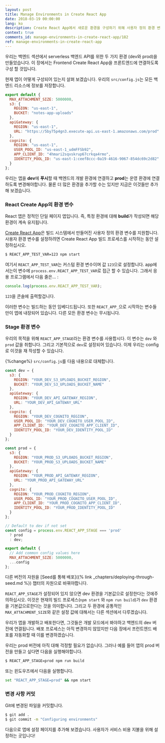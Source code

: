 ```yaml
---
layout: post
title: Manage Environments in Create React App
date: 2018-03-19 00:00:00
lang: ko
description: Create React App에서 새로운 환경을 구성하기 위해 사용자 정의 환경 변수를 작성합니다. 이것을 빌드 프로세스의 일부로 사용하고 우리가 목표로 삼고있는 환경을 기반으로 구성을 설정합니다.
context: true
comments_id: manage-environments-in-create-react-app/182
ref: manage-environments-in-create-react-app
---
```


우리는 백엔드 섹션에서 serverless 백엔드 API를 위한 두 가지 환경 (dev와 prod)을 만들었습니다. 이 장에서는 Frontend Create React App을 프론트엔드에 연결하도록 구성 할 것입니다.

현재 앱이 어떻게 구성되어 있는지 살펴 보겠습니다. 우리의 `src/config.js`는 모든 백엔드 리소스에 정보를 저장합니다.

``` js
export default {
  MAX_ATTACHMENT_SIZE: 5000000,
  s3: {
    REGION: "us-east-1",
    BUCKET: "notes-app-uploads"
  },
  apiGateway: {
    REGION: "us-east-1",
    URL: "https://5by75p4gn3.execute-api.us-east-1.amazonaws.com/prod"
  },
  cognito: {
    REGION: "us-east-1",
    USER_POOL_ID: "us-east-1_udmFFSb92",
    APP_CLIENT_ID: "4hmari2sqvskrup67crkqa4rmo",
    IDENTITY_POOL_ID: "us-east-1:ceef8ccc-0a19-4616-9067-854dc69c2d82"
  }
};
```

우리는 앱을 **dev**에 **푸시**할 때 백엔드의 개발 환경에 연결하고 **prod**는 운영 환경에 연결하도록 변경해야합니다. 물론 더 많은 환경을 추가할 수는 있지만 지금은 이것들만 추가해 보겠습니다.

### React Create App의 환경 변수

React 앱은 정적인 단일 페이지 앱입니다. 즉, 특정 환경에 대해 **build**가 작성되면 해당 환경이 계속 유지됩니다.

[Create React App](https://github.com/facebookincubator/create-react-app/blob/master/packages/react-scripts/template/README.md#adding-custom-environment-variables)은 빌드 시스템에서 만들어진 사용자 정의 환경 변수를 지원합니다. 사용자 환경 변수를 설정하려면 Create React App 빌드 프로세스를 시작하는 동안 설정하십시오.

``` bash
$ REACT_APP_TEST_VAR=123 npm start
```

여기서 `REACT_APP_TEST_VAR`는 커스텀 환경 변수이며 값 `123`으로 설정합니다. app에서는이 변수에 `process.env.REACT_APP_TEST_VAR`로 접근 할 수 있습니다. 그래서 응용 프로그램에서 다음 줄은... :

``` js
console.log(process.env.REACT_APP_TEST_VAR);
```

`123`을 콘솔에 출력할겁니다.

이러한 변수는 빌드하는 동안 임베디드됩니다. 또한 `REACT_APP_`으로 시작하는 변수들만이 앱에 내장되어 있습니다. 다른 모든 환경 변수는 무시됩니다.

### Stage 환경 변수

우리의 목적을 위해 `REACT_APP_STAGE`라는 환경 변수를 사용합시다. 이 변수는 `dev` 와 `prod` 값을 취합니다. 그리고 기본적으로 `dev`로 설정되어 있습니다. 이제 우리는 config로 이것을 재 작성할 수 있습니다.

{%change%} `src/config.js`를 다음 내용으로 대체합니다.

``` js
const dev = {
  s3: {
    REGION: "YOUR_DEV_S3_UPLOADS_BUCKET_REGION",
    BUCKET: "YOUR_DEV_S3_UPLOADS_BUCKET_NAME"
  },
  apiGateway: {
    REGION: "YOUR_DEV_API_GATEWAY_REGION",
    URL: "YOUR_DEV_API_GATEWAY_URL"
  },
  cognito: {
    REGION: "YOUR_DEV_COGNITO_REGION",
    USER_POOL_ID: "YOUR_DEV_COGNITO_USER_POOL_ID",
    APP_CLIENT_ID: "YOUR_DEV_COGNITO_APP_CLIENT_ID",
    IDENTITY_POOL_ID: "YOUR_DEV_IDENTITY_POOL_ID"
  }
};

const prod = {
  s3: {
    REGION: "YOUR_PROD_S3_UPLOADS_BUCKET_REGION",
    BUCKET: "YOUR_PROD_S3_UPLOADS_BUCKET_NAME"
  },
  apiGateway: {
    REGION: "YOUR_PROD_API_GATEWAY_REGION",
    URL: "YOUR_PROD_API_GATEWAY_URL"
  },
  cognito: {
    REGION: "YOUR_PROD_COGNITO_REGION",
    USER_POOL_ID: "YOUR_PROD_COGNITO_USER_POOL_ID",
    APP_CLIENT_ID: "YOUR_PROD_COGNITO_APP_CLIENT_ID",
    IDENTITY_POOL_ID: "YOUR_PROD_IDENTITY_POOL_ID"
  }
};

// Default to dev if not set
const config = process.env.REACT_APP_STAGE === 'prod'
  ? prod
  : dev;

export default {
  // Add common config values here
  MAX_ATTACHMENT_SIZE: 5000000,
  ...config
};
```

다른 버전의 자원을 [Seed를 통해 배포]({% link _chapters/deploying-through-seed.md %}) 챕터의 자원으로 바꿔야합니다.

`REACT_APP_STAGE`가 설정되어 있지 않으면 dev 환경을 기본값으로 설정한다는 것에주의하십시오. 이것은 현재의 빌드 프로세스(`npm start` 와 `npm run build`)가 `dev` 환경을 기본값으로한다는 것을 의미합니다. 그리고 두 환경에 공통적인 `MAX_ATTACHMENT_SIZE`와 같은 설정 값에 대해서는 다른 섹션에서 다루겠습니다.

우리가 앱을 개발하고 배포한다면, 그것들은 개발 모드에서 봐야하고 백엔드의 dev 버전에 연결됩니다. 배포 프로세스는 아직 변경하지 않았지만 다음 장에서 프런트엔드 배포를 자동화할 때 이를 변경하겠습니다.

우리는 prod 버전에 아직 대해 걱정할 필요가 없습니다. 그러나 예를 들어 앱의 prod 버전을 만들고 싶다면 다음을 실행해야합니다.

``` bash
$ REACT_APP_STAGE=prod npm run build
```

또는 윈도우즈에서 다음을 실행합니다.
``` bash
set "REACT_APP_STAGE=prod" && npm start
```


### 변경 사항 커밋 

Git에 변경된 파일을 커밋합니다.

``` bash
$ git add .
$ git commit -m "Configuring environments"
```

다음으로 앱에 설정 페이지를 추가해 보겠습니다. 사용자가 서비스 비용 지불을 위해 설정하는 곳입니다!
